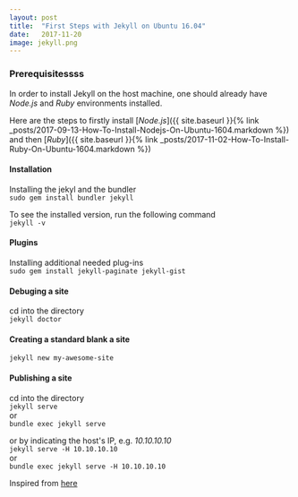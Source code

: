 ```yaml
---
layout: post
title:  "First Steps with Jekyll on Ubuntu 16.04"
date:   2017-11-20
image: jekyll.png
---
```


### Prerequisitessss
In order to install Jekyll on the host machine, one should already have _Node.js_ and _Ruby_ environments installed.  

Here are the steps to firstly install [_Node.js_]({{ site.baseurl }}{% link _posts/2017-09-13-How-To-Install-Nodejs-On-Ubuntu-1604.markdown %}) and then [_Ruby_]({{ site.baseurl }}{% link _posts/2017-11-02-How-To-Install-Ruby-On-Ubuntu-1604.markdown %})

#### Installation
Installing the jekyl and the bundler  
`sudo gem install bundler jekyll`

To see the installed version, run the following command  
`jekyll -v`

#### Plugins
Installing additional needed plug-ins  
`sudo gem install jekyll-paginate jekyll-gist`

#### Debuging a site  
cd into the directory  
`jekyll doctor`

#### Creating a standard blank a site
`jekyll new my-awesome-site`

#### Publishing a site
cd into the directory  
`jekyll serve`  
or  
`bundle exec jekyll serve`  

or by indicating the host's IP, e.g. _10.10.10.10_  
`jekyll serve -H 10.10.10.10`  
or  
`bundle exec jekyll serve -H 10.10.10.10`  

Inspired from [here](https://www.digitalocean.com/community/tutorials/how-to-set-up-a-jekyll-development-site-on-ubuntu-16-04)
